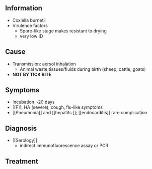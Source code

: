 ## Information 
- Coxiella burnetii
- Virulence factors
	- Spore-like stage makes resistant to drying
	- very low ID
## Cause
- Transmission: aersol inhalation
	- Animal waste,tissues/fluids during birth (sheep, cattle, goats)
- **NOT BY TICK BITE**

## Symptoms
- Incubation ~20 days
- [[F]], HA (severe), cough, flu-like symptoms
- [[Pneumonia]] and [[hepatits ]]; [[endocarditis]] rare complication
## Diagnosis
- [[Serology]]
	- indirect immunofluorescence assay or PCR
## Treatment 


